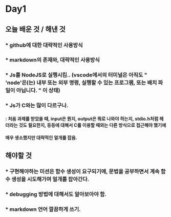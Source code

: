 # Day1
###
###
###

## 오늘 배운 것 / 해낸 것
###
###
 ### * github에 대한 대략적인 사용방식
 ###
  
 ### * markdown의 존재와, 대략적인 사용방식
 ###
  
 ### * Js를 NodeJS로 실행시킴.. (vscode에서의 터미널은 아직도 " 'node'은(는) 내부 또는 외부 명령, 실행할 수 있는 프로그램, 또는 배치 파일이 아닙니다. " 이 상태)
 ###
  
 ### * Js가 C와는 많이 다르구나.
   #### : 처음 과제를 받았을 때, input은 뭔지, output은 뭐로 나와야 하는지, stdio.h처럼 헤더라는 것도 필요한지, 등등에 대해서 C를 이용할 때와는 다른 방식으로 접근해야 했기에
   ####   매우 생소했지만 대략적인 얼개를 잡음.
    

## 해야할 것

  ### * 구현해야하는 미션은 함수 생성이 요구되기에, 문법을 공부하면서 계속 함수 생성을 시도해가며 얼개를 잡아간다.
  ###
  
  ### * debugging 방법에 대해서도 알아보아야 함.  
  ###
  
  ### * markdown 언어 깔끔하게 쓰기.

